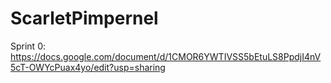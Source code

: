 # ScarletPimpernel

Sprint 0: https://docs.google.com/document/d/1CMOR6YWTIVSS5bEtuLS8PpdjI4nV5cT-OWYcPuax4yo/edit?usp=sharing

